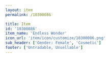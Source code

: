 ```yaml
---
layout: item
permalink: /10300086

title: Item
id: '10300086'
item_name: 'Endless Wonder'
icon_url: 'item/icon/customize/10300086.png'
sub_header: ['Gender: Female', 'Cosmetic']
footer: ['Untradable, Unsellable']
---
```

